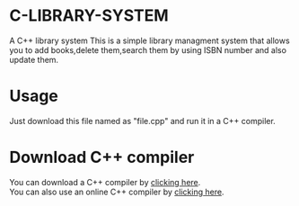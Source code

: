 # C-LIBRARY-SYSTEM
A C++ library system
This is a simple library managment system that allows you to add books,delete them,search them by using ISBN number and also update them.


# Usage
Just download this file named as "file.cpp" and run it in a C++ compiler.

# Download C++ compiler
You can download a C++ compiler by [clicking here](https://sourceforge.net/projects/orwelldevcpp/). <br>
You can also use an online C++ compiler by [clicking here](https://www.onlinegdb.com/online_c++_compiler).




